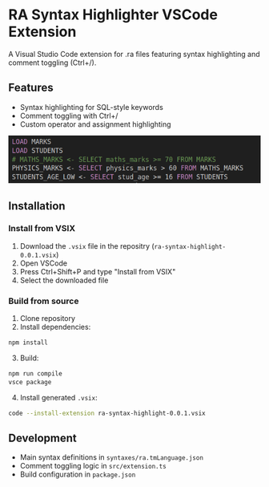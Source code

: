 # RA Syntax Highlighter VSCode Extension

A Visual Studio Code extension for .ra files featuring syntax highlighting and comment toggling (Ctrl+/).

## Features
- Syntax highlighting for SQL-style keywords
- Comment toggling with Ctrl+/
- Custom operator and assignment highlighting

![RA Syntax Preview](assets/image.png)  

## Installation

### Install from VSIX
1. Download the `.vsix` file in the repositry (`ra-syntax-highlight-0.0.1.vsix`)
2. Open VSCode
3. Press Ctrl+Shift+P and type "Install from VSIX"
4. Select the downloaded file

### Build from source
1. Clone repository
2. Install dependencies:
```bash
npm install
```
3. Build:
```bash
npm run compile
vsce package
```
4. Install generated `.vsix`:
```bash
code --install-extension ra-syntax-highlight-0.0.1.vsix
```

## Development
- Main syntax definitions in `syntaxes/ra.tmLanguage.json`
- Comment toggling logic in `src/extension.ts`
- Build configuration in `package.json`
